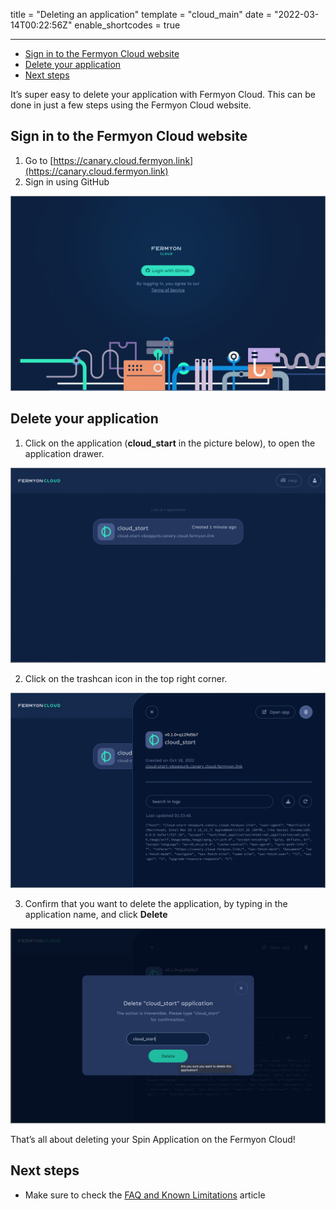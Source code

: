 title = "Deleting an application"
template = "cloud_main"
date = "2022-03-14T00:22:56Z"
enable_shortcodes = true

---

- [Sign in to the Fermyon Cloud website](#sign-in-to-the-fermyon-cloud-website)
- [Delete your application](#delete-your-application)
- [Next steps](#next-steps)

It’s super easy to delete your application with Fermyon Cloud. This can be done in just a few steps using the Fermyon Cloud website.

## Sign in to the Fermyon Cloud website

1. Go to [https://canary.cloud.fermyon.link](https://canary.cloud.fermyon.link)
1. Sign in using GitHub
 
![Fermyon Cloud login page](/static/image/login.png)

## Delete your application

1. Click on the application (**cloud_start** in the picture below), to open the application drawer.

![Fermyon Cloud application list](/static/image/apps.png)

2. Click on the trashcan icon in the top right corner.

![Fermyon Cloud application drawer](/static/image/drawer.png)

3. Confirm that you want to delete the application, by typing in the application name, and click **Delete**

![Fermyon Cloud delete application confirmation dialog](/static/image/delete.png)

That’s all about deleting your Spin Application on the Fermyon Cloud!

## Next steps

- Make sure to check the [FAQ and Known Limitations](faq) article
